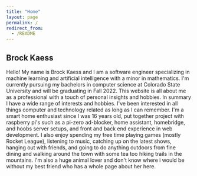 ```yaml
---
title: "Home"
layout: page
permalink: /
redirect_from:
  - /README
---
```

## Brock Kaess

Hello! My name is Brock Kaess and I am a software engineer specializing in machine learning and artificial intelligence with a minor in mathematics. I'm currently pursuing my bachelors in computer science at Colorado State University and will be graduating in Fall 2022. This website is all about me as a professional with a touch of personal insights and hobbies. In summary I have a wide range of interests and hobbies. I've been interested in all things computer and technology related as long as I can remember. I'm a smart home enthusiast since I was 16 years old, put together project with raspberry pi's such as a pi-zero ad-blocker, home assistant, homebridge, and hoobs server setups, and front and back end experience in web development. I also enjoy spending my free time playing games (mostly Rocket League), listening to music, catching up on the latest shows, hanging out with friends, and going to do anything outdoors from fine dining and walking around the town with some tea too hiking trails in the mountains. I'm also a huge animal lover and don't know where i would be without my best friend who has a whole page about her here.
